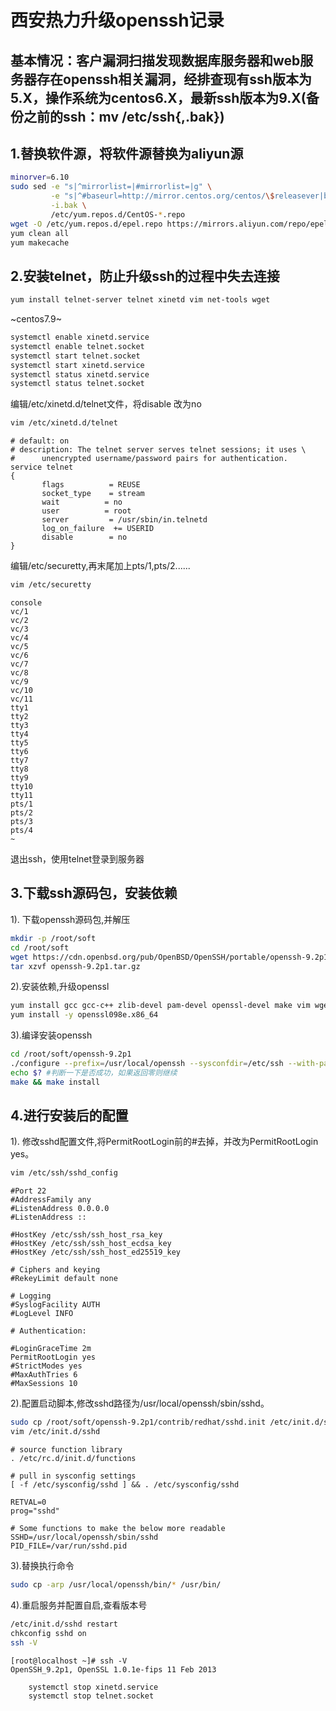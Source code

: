# 西安热力升级openssh记录
## 基本情况：客户漏洞扫描发现数据库服务器和web服务器存在openssh相关漏洞，经排查现有ssh版本为5.X，操作系统为centos6.X，最新ssh版本为9.X(备份之前的ssh：mv /etc/ssh{,.bak})
## 1.替换软件源，将软件源替换为aliyun源
```bash
minorver=6.10
sudo sed -e "s|^mirrorlist=|#mirrorlist=|g" \
         -e "s|^#baseurl=http://mirror.centos.org/centos/\$releasever|baseurl=https://mirrors.aliyun.com/centos-vault/$minorver|g" \
         -i.bak \
         /etc/yum.repos.d/CentOS-*.repo
wget -O /etc/yum.repos.d/epel.repo https://mirrors.aliyun.com/repo/epel-archive-6.repo
yum clean all
yum makecache
```
## 2.安装telnet，防止升级ssh的过程中失去连接
```bash
yum install telnet-server telnet xinetd vim net-tools wget
```
~centos7.9~
```bash
systemctl enable xinetd.service
systemctl enable telnet.socket
systemctl start telnet.socket
systemctl start xinetd.service
systemctl status xinetd.service
systemctl status telnet.socket
```

编辑/etc/xinetd.d/telnet文件，将disable 改为no
```bash
vim /etc/xinetd.d/telnet
```
    
    # default: on
    # description: The telnet server serves telnet sessions; it uses \
    #      unencrypted username/password pairs for authentication.
    service telnet
    {
           flags          = REUSE
           socket_type    = stream
           wait          = no
           user          = root
           server         = /usr/sbin/in.telnetd
           log_on_failure  += USERID
           disable        = no
    }
编辑/etc/securetty,再末尾加上pts/1,pts/2......
```bash
vim /etc/securetty
```
    console
    vc/1
    vc/2
    vc/3
    vc/4
    vc/5
    vc/6
    vc/7
    vc/8
    vc/9
    vc/10
    vc/11
    tty1
    tty2
    tty3
    tty4
    tty5
    tty6
    tty7
    tty8
    tty9
    tty10
    tty11
    pts/1
    pts/2
    pts/3
    pts/4
    ~              
退出ssh，使用telnet登录到服务器    

## 3.下载ssh源码包，安装依赖
1). 下载openssh源码包,并解压
```bash
mkdir -p /root/soft
cd /root/soft
wget https://cdn.openbsd.org/pub/OpenBSD/OpenSSH/portable/openssh-9.2p1.tar.gz
tar xzvf openssh-9.2p1.tar.gz
```
2).安装依赖,升级openssl
```bash
yum install gcc gcc-c++ zlib-devel pam-devel openssl-devel make vim wget -y
yum install -y openssl098e.x86_64
```

3).编译安装openssh
```bash
cd /root/soft/openssh-9.2p1
./configure --prefix=/usr/local/openssh --sysconfdir=/etc/ssh --with-pam --with-zlib --with-md5-passwords --with-tcp-wrappers --with-selinux
echo $? #判断一下是否成功，如果返回零则继续
make && make install
```
## 4.进行安装后的配置
1). 修改sshd配置文件,将PermitRootLogin前的#去掉，并改为PermitRootLogin yes。
```bash
vim /etc/ssh/sshd_config
```
    #Port 22
    #AddressFamily any
    #ListenAddress 0.0.0.0
    #ListenAddress ::
    
    #HostKey /etc/ssh/ssh_host_rsa_key
    #HostKey /etc/ssh/ssh_host_ecdsa_key
    #HostKey /etc/ssh/ssh_host_ed25519_key
    
    # Ciphers and keying
    #RekeyLimit default none
    
    # Logging
    #SyslogFacility AUTH
    #LogLevel INFO
    
    # Authentication:
    
    #LoginGraceTime 2m
    PermitRootLogin yes
    #StrictModes yes
    #MaxAuthTries 6
    #MaxSessions 10
2).配置启动脚本,修改sshd路径为/usr/local/openssh/sbin/sshd。
```bash
sudo cp /root/soft/openssh-9.2p1/contrib/redhat/sshd.init /etc/init.d/sshd
vim /etc/init.d/sshd
```
    # source function library
    . /etc/rc.d/init.d/functions
    
    # pull in sysconfig settings
    [ -f /etc/sysconfig/sshd ] && . /etc/sysconfig/sshd
    
    RETVAL=0
    prog="sshd"
    
    # Some functions to make the below more readable
    SSHD=/usr/local/openssh/sbin/sshd
    PID_FILE=/var/run/sshd.pid
    
3).替换执行命令
```bash
sudo cp -arp /usr/local/openssh/bin/* /usr/bin/
```
4).重启服务并配置自启,查看版本号
```bash
/etc/init.d/sshd restart
chkconfig sshd on
ssh -V
```
    [root@localhost ~]# ssh -V
    OpenSSH_9.2p1, OpenSSL 1.0.1e-fips 11 Feb 2013
```bash
    systemctl stop xinetd.service
    systemctl stop telnet.socket
```
